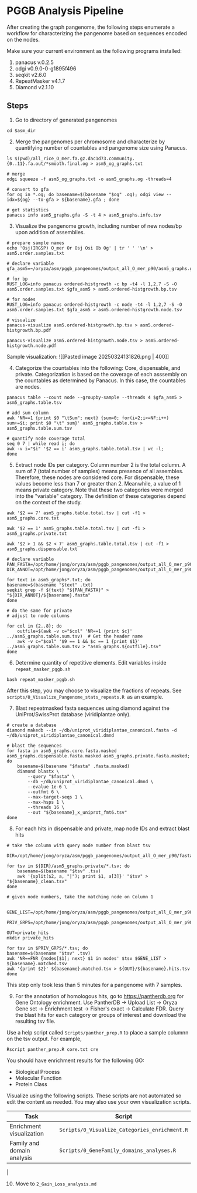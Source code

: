 # PGGB Analysis Pipeline
After creating the graph pangenome, the following steps enumerate a workflow for characterizing the pangenome based on sequences encoded on the nodes.

Make sure your current environment as the following programs installed:
1. panacus v.0.2.5
2. odgi v0.9.0-0-g1895f496
3. seqkit v2.6.0
4. RepeatMasker v4.1.7
5. Diamond v2.1.10

## Steps

1. Go to directory of generated pangenomes
```
cd $asm_dir
```
2. Merge the pangenomes per chromosome and characterize by quantifying number of countables and pangenome size using Panacus.
   
```
ls $(pwd)/all_rice_O_mer.fa.gz.dac1d73.community.{0..11}.fa.out/*smooth.final.og > asm5_og_graphs.txt

# merge
odgi squeeze -f asm5_og_graphs.txt -o asm5_graphs.og -threads=4 

# convert to gfa
for og in *.og; do basename=$(basename "$og" .og); odgi view --idx=${og} --to-gfa > ${basename}.gfa ; done

# get statistics
panacus info asm5_graphs.gfa -S -t 4 > asm5_graphs.info.tsv
```

3. Visualize the pangenome growth, including number of new nodes/bp upon addition of assemblies.
```
# prepare sample names
echo 'Osj(IRGSP) O_mer Or Osj Osi Ob Og' | tr ' ' '\n' > asm5.order.samples.txt

# declare variable
gfa_asm5=~/oryza/asm/pggb_pangenomes/output_all_O_mer_p90/asm5_graphs.gfa

# for bp
RUST_LOG=info panacus ordered-histgrowth -c bp -t4 -l 1,2,7 -S -O asm5.order.samples.txt $gfa_asm5 > asm5.ordered-histgrowth.bp.tsv

# for nodes
RUST_LOG=info panacus ordered-histgrowth -c node -t4 -l 1,2,7 -S -O asm5.order.samples.txt $gfa_asm5 > asm5.ordered-histgrowth.node.tsv

# visualize
panacus-visualize asm5.ordered-histgrowth.bp.tsv > asm5.ordered-histgrowth.bp.pdf

panacus-visualize asm5.ordered-histgrowth.node.tsv > asm5.ordered-histgrowth.node.pdf
```
Sample visualization:
![[Pasted image 20250324131826.png | 400]]

4. Categorize the countables into the following: Core, dispensable, and private. Categorization is based on the coverage of each asssembly on the countables as determined by Panacus. In this case, the countables are nodes.
```
panacus table --count node --groupby-sample --threads 4 $gfa_asm5 > asm5_graphs.table.tsv

# add sum column
awk 'NR==1 {print $0 "\tSum"; next} {sum=0; for(i=2;i<=NF;i++) sum+=$i; print $0 "\t" sum}' asm5_graphs.table.tsv > asm5_graphs.table.sum.tsv

# quantify node coverage total
seq 0 7 | while read i; do 
awk -v i="$i" '$2 == i' asm5_graphs.table.total.tsv | wc -l; 
done
```
5. Extract node IDs per category. Column number 2 is the total column. A sum of 7 (total number of samples) means presence of all assembles. Therefore, these nodes are considered core. For dispensable, these values become less than 7 or greater than 2. Meanwhile, a value of 1 means private category. Note that these two categories were merged into the "variable" category. The definition of these categories depend on the context of the study.
```
awk '$2 == 7' asm5_graphs.table.total.tsv | cut -f1 > asm5_graphs.core.txt

awk '$2 == 1' asm5_graphs.table.total.tsv | cut -f1 > asm5_graphs.private.txt

awk '$2 > 1 && $2 < 7' asm5_graphs.table.total.tsv | cut -f1 > asm5_graphs.dispensable.txt

# declare variable
PAN_FASTA=/opt/home/jong/oryza/asm/pggb_pangenomes/output_all_O_mer_p90/asm5_graphs.fa
DIR_ANNOT=/opt/home/jong/oryza/asm/pggb_pangenomes/output_all_O_mer_p90/fasta_annot

for text in asm5_graphs*.txt; do
basename=$(basename "$text" .txt)
seqkit grep -f ${text} "${PAN_FASTA}" > "${DIR_ANNOT}/${basename}.fasta"
done

# do the same for private 
# adjust to node columns

for col in {2..8}; do
    outfile=$(awk -v c="$col" 'NR==1 {print $c}' ../asm5_graphs.table.sum.tsv)  # Get the header name
    awk -v c="$col" '$9 == 1 && $c == 1 {print $1}' ../asm5_graphs.table.sum.tsv > "asm5_graphs.${outfile}.tsv"
done
```

6. Determine quantity of repetitive elements. Edit variables inside `repeat_masker_pggb.sh`
```
bash repeat_masker_pggb.sh
```

After this step, you may choose to visualize the fractions of repeats. See `scripts/0_Visualize_Pangenome_stats_repeats.R `as an example.

7. Blast repeatmasked fasta sequences using
diamond against the UniProt/SwissProt database (viridiplantae only).
```
# create a database
diamond makedb --in ~/db/uniprot_viridiplantae_canonical.fasta -d ~/db/uniprot_viridiplantae_canonical.dmnd

# blast the sequences
for fasta in asm5_graphs.core.fasta.masked asm5_graphs.dispensable.fasta.masked asm5_graphs.private.fasta.masked; do
    basename=$(basename "$fasta" .fasta.masked)
    diamond blastx \
        --query "$fasta" \
        --db ~/db/uniprot_viridiplantae_canonical.dmnd \
        --evalue 1e-6 \
        --outfmt 6 \
        --max-target-seqs 1 \
        --max-hsps 1 \
        --threads 16 \
        --out "${basename}_x_uniprot_fmt6.tsv"
done
```
8. For each hits in dispensable and private, map node IDs and extract blast hits
```
# take the column with query node number from blast tsv

DIR=/opt/home/jong/oryza/asm/pggb_pangenomes/output_all_O_mer_p90/fasta_annot/

for tsv in ${DIR}/asm5_graphs.private/*.tsv; do
    basename=$(basename "$tsv" .tsv)
    awk '{split($2, a, "|"); print $1, a[3]}' "$tsv" > "${basename}_clean.tsv"
done

# given node numbers, take the matching node on Column 1 


GENE_LIST=/opt/home/jong/oryza/asm/pggb_pangenomes/output_all_O_mer_p90/fasta_annot/asm5_graphs.private/asm5_graphs.private_x_uniprot_fmt6_diamond_clean.tsv

PRIV_GRPS=/opt/home/jong/oryza/asm/pggb_pangenomes/output_all_O_mer_p90/panacus/private_groups

OUT=private_hits
mkdir private_hits

for tsv in $PRIV_GRPS/*.tsv; do
basename=$(basename "$tsv" .tsv)
awk 'NR==FNR {nodes[$1]; next} $1 in nodes' $tsv $GENE_LIST > ${basename}.matched.tsv
awk '{print $2}' ${basename}.matched.tsv > ${OUT}/${basename}.hits.tsv
done
```
This step only took less than 5 minutes for a pangenome with 7 samples.

9.  For the annotation of homologous hits, go to https://pantherdb.org for Gene Ontology enrichment. Use PantherDB -> Upload List -> Oryza Gene set -> Enrichment test -> Fisher's exact -> Calculate FDR. Query the blast hits for each category or groups of interest and download the resulting tsv file.

Use a help script called `Scripts/panther_prep.R` to place a sample columnn on the tsv output. For example,
```
Rscript panther_prep.R core.txt cre
```
You should have enrichment results for the following GO:
   - Biological Process
   - Molecular Function
   - Protein Class


Visualize using the following scripts. These scripts are not automated so edit the content as needed. You may also use your own visualization scripts.

| Task | Script |
|------| -------|
| Enrichment visualization | `Scripts/0_Visualize_Categories_enrichment.R` |
| Family and domain analysis | `Scripts/0_GeneFamily_domains_analyses.R`|
|

10. Move to `2_Gain_Loss_analysis.md`

